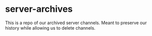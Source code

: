 # server-archives
This is a repo of our archived server channels. Meant to preserve our history while allowing us to delete channels.
